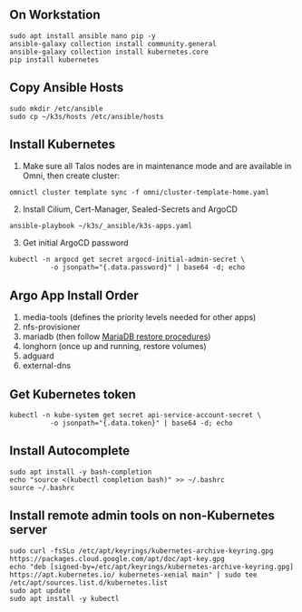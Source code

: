 ## On Workstation
```
sudo apt install ansible nano pip -y
ansible-galaxy collection install community.general
ansible-galaxy collection install kubernetes.core
pip install kubernetes
```

## Copy Ansible Hosts
```
sudo mkdir /etc/ansible
sudo cp ~/k3s/hosts /etc/ansible/hosts
```

## Install Kubernetes
1. Make sure all Talos nodes are in maintenance mode and are available in Omni, then create cluster:
```
omnictl cluster template sync -f omni/cluster-template-home.yaml
```
2. Install Cilium, Cert-Manager, Sealed-Secrets and ArgoCD
```
ansible-playbook ~/k3s/_ansible/k3s-apps.yaml
```
3. Get initial ArgoCD password
```
kubectl -n argocd get secret argocd-initial-admin-secret \
          -o jsonpath="{.data.password}" | base64 -d; echo
```

## Argo App Install Order
1. media-tools (defines the priority levels needed for other apps)
2. nfs-provisioner
3. mariadb (then follow [MariaDB restore procedures](mariadb/README.md))
4. longhorn (once up and running, restore volumes)
5. adguard
6. external-dns


## Get Kubernetes token
```
kubectl -n kube-system get secret api-service-account-secret \
          -o jsonpath="{.data.token}" | base64 -d; echo
```


## Install Autocomplete
```
sudo apt install -y bash-completion
echo "source <(kubectl completion bash)" >> ~/.bashrc
source ~/.bashrc
```

## Install remote admin tools on non-Kubernetes server
```
sudo curl -fsSLo /etc/apt/keyrings/kubernetes-archive-keyring.gpg https://packages.cloud.google.com/apt/doc/apt-key.gpg
echo "deb [signed-by=/etc/apt/keyrings/kubernetes-archive-keyring.gpg] https://apt.kubernetes.io/ kubernetes-xenial main" | sudo tee /etc/apt/sources.list.d/kubernetes.list
sudo apt update
sudo apt install -y kubectl
```
